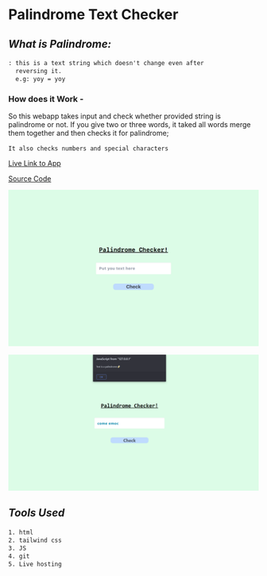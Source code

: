 # Palindrome Text Checker  

## *What is Palindrome:*  
    : this is a text string which doesn't change even after  
      reversing it.  
      e.g: yoy = yoy  

### How does it Work -  
So this webapp takes input and check whether provided string is palindrome or not. If you give two or three words, it taked all words merge them together and then checks it for palindrome;

    It also checks numbers and special characters

[Live Link to App](https://palindrome-checker-app-js.vercel.app)  

[Source Code](https://github.com/manish-neemnarayan/palindrome-checker-app-js)

![app image screenshot](./palindrome-checker-app-js.png)  

![app image screenshot](./palindrome-checker-app-js-ss2.png)    

## ***Tools Used***
    1. html
    2. tailwind css
    3. JS
    4. git 
    5. Live hosting
